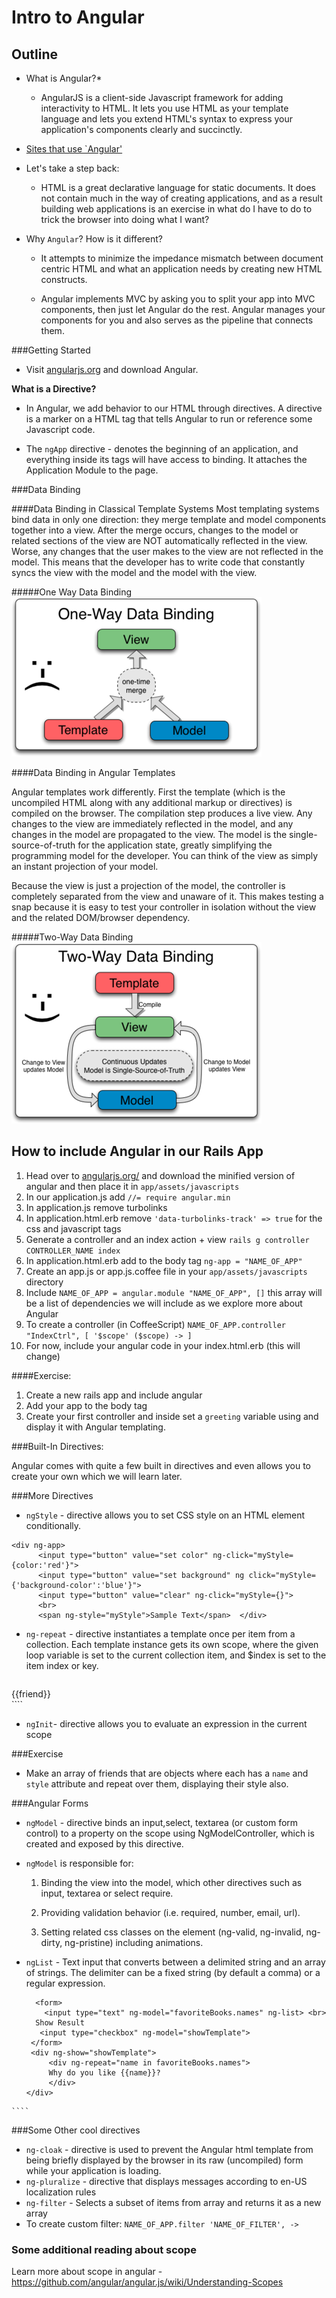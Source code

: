 # Intro to Angular

## Outline

* What is Angular?* 
  - AngularJS is a client-side Javascript framework for adding interactivity to HTML. It lets you use HTML as your template language and lets you extend HTML's syntax to express your application's components clearly and succinctly.
 
* [Sites that use `Angular'](https://builtwith.angularjs.org/)

- Let's take a step back:

  - HTML is a great declarative language for static documents. It does not contain much in the way of creating applications, and as a result building web applications is an exercise in what do I have to do to trick the browser into doing what I want?

* Why `Angular`? How is it different?
  -  It attempts to minimize the impedance mismatch between document centric HTML and what an application needs by creating new HTML constructs.
  
  - Angular implements MVC by asking you to split your app into MVC components, then just let Angular do the rest. Angular manages your components for you and also serves as the pipeline that connects them.


###Getting Started
  * Visit [angularjs.org](Angular) and download Angular.
  
__What is a Directive?__
  
  * In Angular, we add behavior to our HTML through directives. A directive is a marker on a HTML tag that tells Angular to run or reference some Javascript code.
  
  * The `ngApp` directive -  denotes the beginning of an application, and everything inside its tags will have access to binding. It attaches the Application Module to the page.


###Data Binding

####Data Binding in Classical Template Systems
  Most templating systems bind data in only one direction: they merge template and model components together into a view. After the merge occurs, changes to the model or related sections of the view are NOT automatically reflected in the view. Worse, any changes that the user makes to the view are not reflected in the model. This means that the developer has to write code that constantly syncs the view with the model and the model with the view.

#####One Way Data Binding
![One Way Data Binding](oneway.png)


####Data Binding in Angular Templates

Angular templates work differently. First the template (which is the uncompiled HTML along with any additional markup or directives) is compiled on the browser. The compilation step produces a live view. Any changes to the view are immediately reflected in the model, and any changes in the model are propagated to the view. The model is the single-source-of-truth for the application state, greatly simplifying the programming model for the developer. You can think of the view as simply an instant projection of your model.

Because the view is just a projection of the model, the controller is completely separated from the view and unaware of it. This makes testing a snap because it is easy to test your controller in isolation without the view and the related DOM/browser dependency.

#####Two-Way Data Binding
![Two-Way Data Binding](twoway.png)

## How to include Angular in our Rails App

1. Head over to [angularjs.org/](https://angularjs.org/) and download the minified version of angular and then place it in `app/assets/javascripts`
1. In our application.js add `//= require angular.min` 
2. In application.js remove turbolinks
3. In application.html.erb remove `'data-turbolinks-track' => true` for the css and javascript tags
4. Generate a controller and an index action + view `rails g controller CONTROLLER_NAME index`
4. In application.html.erb add to the body tag `ng-app = "NAME_OF_APP"`
5. Create an app.js or app.js.coffee file in your `app/assets/javascripts` directory
6. Include `NAME_OF_APP = angular.module "NAME_OF_APP", []` this array will be a list of dependencies we will include as we explore more about Angular
7. To create a controller (in CoffeeScript) `NAME_OF_APP.controller "IndexCtrl", [ '$scope' ($scope) -> ]`
8. For now, include your angular code in your index.html.erb (this will change)

####Exercise:

1. Create a new rails app and include angular
2. Add your app to the body tag 
3. Create your first controller and inside set a `greeting` variable using and display it with Angular templating.

###Built-In Directives:
 
Angular comes with quite a few built in directives and even allows you to create your own which we will learn later.
   
###More Directives

  * `ngStyle` - directive allows you to set CSS style on an HTML element conditionally.
  
  ````
  <div ng-app>
     	<input type="button" value="set color" ng-click="myStyle={color:'red'}">
		<input type="button" value="set background" ng click="myStyle={'background-color':'blue'}">
		<input type="button" value="clear" ng-click="myStyle={}">
		<br>
		<span ng-style="myStyle">Sample Text</span>  </div>
  ````
  
  * `ng-repeat` - directive instantiates a template once per item from a collection. Each template instance gets its own scope, where the given loop variable is set to the current collection item, and $index is set to the item index or key.
  
    ````        
  <div ng-app>
        <div  ng-init="friends=['larry', 'moe', 'curly']">
      <div  ng-repeat="friend in friends">
        {{friend}}
      </div>
      </div>
  </div>
  ````
  
  * `ngInit`- directive allows you to evaluate an expression in the current scope
  
  
###Exercise
 
- Make an array of friends that are objects where each has a `name` and `style` attribute and repeat over them, displaying their style also.  


###Angular Forms

   * `ngModel` - directive binds an input,select, textarea (or custom form control) to a property on the scope using NgModelController, which is created and exposed by this directive.

  * `ngModel` is responsible for:

    1) Binding the view into the model, which other directives such as input, textarea or select require.
    
    2) Providing validation behavior (i.e. required, number, email, url).
    
    3) Setting related css classes on the element (ng-valid, ng-invalid, ng-dirty, ng-pristine) including animations.
               
     
   * `ngList` - Text input that converts between a delimited string and an array of strings. The delimiter can be a fixed string (by default a comma) or a regular expression.

     
     ````
 	   <form>
	     <input type="text" ng-model="favoriteBooks.names" ng-list> <br>
       Show Result
     	<input type="checkbox" ng-model="showTemplate">
      </form>
      <div ng-show="showTemplate">
  		  <div ng-repeat="name in favoriteBooks.names">
	      Why do you like {{name}}?
	      </div>
     </div>
    ````
     	
###Some Other cool directives
   * `ng-cloak` - directive is used to prevent the Angular html template from being briefly displayed by the browser in its raw (uncompiled) form while your application is loading.
   * `ng-pluralize` - directive that displays messages according to en-US localization rules
   * `ng-filter` - Selects a subset of items from array and returns it as a new array
   * To create custom filter: `NAME_OF_APP.filter 'NAME_OF_FILTER', ->`
   
### Some additional reading about scope 

Learn more about scope in angular - <https://github.com/angular/angular.js/wiki/Understanding-Scopes> 
